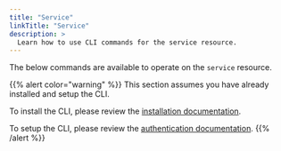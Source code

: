 ```yaml
---
title: "Service"
linkTitle: "Service"
description: >
  Learn how to use CLI commands for the service resource.
---
```


The below commands are available to operate on the `service` resource.

{{% alert color="warning" %}}
This section assumes you have already installed and setup the CLI.

To install the CLI, please review the [installation documentation](/docs/reference/cli/install/).

To setup the CLI, please review the [authentication documentation](/docs/reference/cli/authentication/).
{{% /alert %}}
